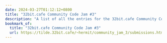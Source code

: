 ```yaml
---
date: 2024-03-27T01:12:12+0800
title: "32bit.cafe Community Code Jam #3"
description: "A list of all the entries for the 32bit.cafe Community Code Jam #3, celebrating its one-year anniversary!"
bookmark_of:
  title: "32bit.cafe Community Code Jam #3"
  url: https://tilde.32bit.cafe/~hermit/community_jam_3/submissions.html
---
```


